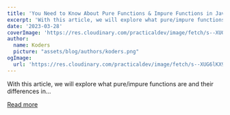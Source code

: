 ```yaml
---
title: 'You Need to Know About Pure Functions & Impure Functions in JavaScript'
excerpt: 'With this article, we will explore what pure/impure functions are and their differences in...'
date: '2023-03-28'
coverImage: 'https://res.cloudinary.com/practicaldev/image/fetch/s--XUG6lKX9--/c_imagga_scale,f_auto,fl_progressive,h_420,q_auto,w_1000/https://dev-to-uploads.s3.amazonaws.com/uploads/articles/24kkyoml5r0po4pbt1tt.png'
author:
  name: Koders
  picture: "assets/blog/authors/koders.png"
ogImage:
  url: 'https://res.cloudinary.com/practicaldev/image/fetch/s--XUG6lKX9--/c_imagga_scale,f_auto,fl_progressive,h_420,q_auto,w_1000/https://dev-to-uploads.s3.amazonaws.com/uploads/articles/24kkyoml5r0po4pbt1tt.png'
---
```


With this article, we will explore what pure/impure functions are and their differences in...

[Read more](https://dev.to/codeofrelevancy/you-need-to-know-about-pure-functions-impure-functions-in-javascript-57)
